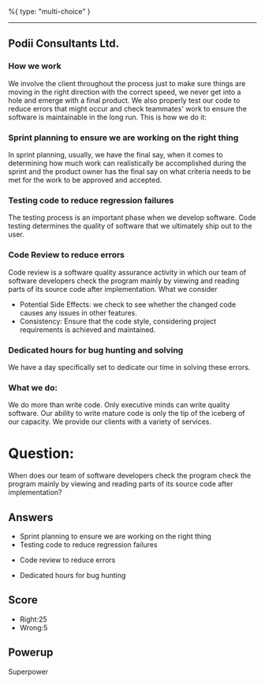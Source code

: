 %{
 type: "multi-choice"
}

---
## Podii Consultants Ltd.

### How we work

We involve the client throughout the process just to make sure things are moving in the right direction with the correct speed, we never get into a hole and emerge with a final product. We also properly test our code to reduce errors that might occur and check teammates' work to ensure the software is maintainable in the long run.
This is how we do it:

### Sprint planning to ensure we are working on the right thing

In sprint planning, usually, we have the final say, when it comes to determining how much work can realistically be accomplished during the sprint and the product owner has the final say on what criteria needs to be met for the work to be approved and accepted.

### Testing code to reduce regression failures

The testing process is an important phase when we develop software. Code testing determines the quality of software that we ultimately ship out to the user.

### Code Review to reduce errors

Code review is a software quality assurance activity in which our team of software developers check the program mainly by viewing and reading parts of its source code after implementation.
What we consider
- Potential Side Effects: we check to see whether the changed code causes any issues in other features.
- Consistency: Ensure that the code style, considering project requirements is achieved and maintained.

### Dedicated hours for bug hunting and solving

We have a day specifically set to dedicate our time in solving these errors.

### What we do:

We do more than write code. Only executive minds can write quality software. Our ability to write mature code is only the tip of the iceberg of our capacity. We provide our clients with a variety of services.


# Question:
When does our team of software developers check the program check the program mainly by viewing and reading parts of its source code after implementation?

## Answers
- Sprint planning to ensure we are working on the right thing
- Testing code to reduce regression failures
* Code review to reduce errors
- Dedicated hours for bug hunting


## Score
- Right:25
- Wrong:5

## Powerup
Superpower
